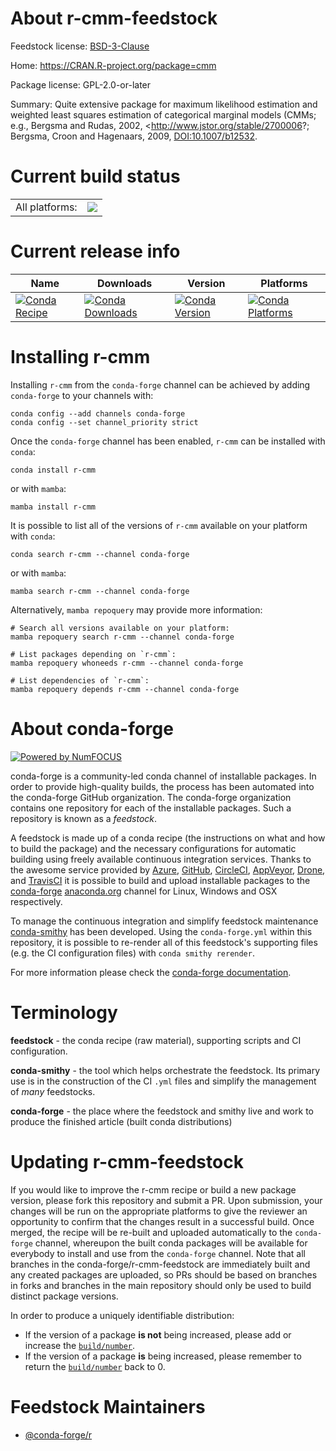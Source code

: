 About r-cmm-feedstock
=====================

Feedstock license: [BSD-3-Clause](https://github.com/conda-forge/r-cmm-feedstock/blob/main/LICENSE.txt)

Home: https://CRAN.R-project.org/package=cmm

Package license: GPL-2.0-or-later

Summary: Quite extensive package for maximum likelihood estimation and weighted least squares estimation of categorical marginal models (CMMs; e.g., Bergsma and Rudas, 2002, <http://www.jstor.org/stable/2700006?; Bergsma, Croon and Hagenaars, 2009, <DOI:10.1007/b12532>.

Current build status
====================


<table><tr><td>All platforms:</td>
    <td>
      <a href="https://dev.azure.com/conda-forge/feedstock-builds/_build/latest?definitionId=14827&branchName=main">
        <img src="https://dev.azure.com/conda-forge/feedstock-builds/_apis/build/status/r-cmm-feedstock?branchName=main">
      </a>
    </td>
  </tr>
</table>

Current release info
====================

| Name | Downloads | Version | Platforms |
| --- | --- | --- | --- |
| [![Conda Recipe](https://img.shields.io/badge/recipe-r--cmm-green.svg)](https://anaconda.org/conda-forge/r-cmm) | [![Conda Downloads](https://img.shields.io/conda/dn/conda-forge/r-cmm.svg)](https://anaconda.org/conda-forge/r-cmm) | [![Conda Version](https://img.shields.io/conda/vn/conda-forge/r-cmm.svg)](https://anaconda.org/conda-forge/r-cmm) | [![Conda Platforms](https://img.shields.io/conda/pn/conda-forge/r-cmm.svg)](https://anaconda.org/conda-forge/r-cmm) |

Installing r-cmm
================

Installing `r-cmm` from the `conda-forge` channel can be achieved by adding `conda-forge` to your channels with:

```
conda config --add channels conda-forge
conda config --set channel_priority strict
```

Once the `conda-forge` channel has been enabled, `r-cmm` can be installed with `conda`:

```
conda install r-cmm
```

or with `mamba`:

```
mamba install r-cmm
```

It is possible to list all of the versions of `r-cmm` available on your platform with `conda`:

```
conda search r-cmm --channel conda-forge
```

or with `mamba`:

```
mamba search r-cmm --channel conda-forge
```

Alternatively, `mamba repoquery` may provide more information:

```
# Search all versions available on your platform:
mamba repoquery search r-cmm --channel conda-forge

# List packages depending on `r-cmm`:
mamba repoquery whoneeds r-cmm --channel conda-forge

# List dependencies of `r-cmm`:
mamba repoquery depends r-cmm --channel conda-forge
```


About conda-forge
=================

[![Powered by
NumFOCUS](https://img.shields.io/badge/powered%20by-NumFOCUS-orange.svg?style=flat&colorA=E1523D&colorB=007D8A)](https://numfocus.org)

conda-forge is a community-led conda channel of installable packages.
In order to provide high-quality builds, the process has been automated into the
conda-forge GitHub organization. The conda-forge organization contains one repository
for each of the installable packages. Such a repository is known as a *feedstock*.

A feedstock is made up of a conda recipe (the instructions on what and how to build
the package) and the necessary configurations for automatic building using freely
available continuous integration services. Thanks to the awesome service provided by
[Azure](https://azure.microsoft.com/en-us/services/devops/), [GitHub](https://github.com/),
[CircleCI](https://circleci.com/), [AppVeyor](https://www.appveyor.com/),
[Drone](https://cloud.drone.io/welcome), and [TravisCI](https://travis-ci.com/)
it is possible to build and upload installable packages to the
[conda-forge](https://anaconda.org/conda-forge) [anaconda.org](https://anaconda.org/)
channel for Linux, Windows and OSX respectively.

To manage the continuous integration and simplify feedstock maintenance
[conda-smithy](https://github.com/conda-forge/conda-smithy) has been developed.
Using the ``conda-forge.yml`` within this repository, it is possible to re-render all of
this feedstock's supporting files (e.g. the CI configuration files) with ``conda smithy rerender``.

For more information please check the [conda-forge documentation](https://conda-forge.org/docs/).

Terminology
===========

**feedstock** - the conda recipe (raw material), supporting scripts and CI configuration.

**conda-smithy** - the tool which helps orchestrate the feedstock.
                   Its primary use is in the construction of the CI ``.yml`` files
                   and simplify the management of *many* feedstocks.

**conda-forge** - the place where the feedstock and smithy live and work to
                  produce the finished article (built conda distributions)


Updating r-cmm-feedstock
========================

If you would like to improve the r-cmm recipe or build a new
package version, please fork this repository and submit a PR. Upon submission,
your changes will be run on the appropriate platforms to give the reviewer an
opportunity to confirm that the changes result in a successful build. Once
merged, the recipe will be re-built and uploaded automatically to the
`conda-forge` channel, whereupon the built conda packages will be available for
everybody to install and use from the `conda-forge` channel.
Note that all branches in the conda-forge/r-cmm-feedstock are
immediately built and any created packages are uploaded, so PRs should be based
on branches in forks and branches in the main repository should only be used to
build distinct package versions.

In order to produce a uniquely identifiable distribution:
 * If the version of a package **is not** being increased, please add or increase
   the [``build/number``](https://docs.conda.io/projects/conda-build/en/latest/resources/define-metadata.html#build-number-and-string).
 * If the version of a package **is** being increased, please remember to return
   the [``build/number``](https://docs.conda.io/projects/conda-build/en/latest/resources/define-metadata.html#build-number-and-string)
   back to 0.

Feedstock Maintainers
=====================

* [@conda-forge/r](https://github.com/conda-forge/r/)

